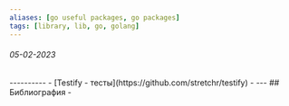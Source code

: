 ```yaml
---
aliases: [go useful packages, go packages]
tags: [library, lib, go, golang]
---
```

<h6>05-02-2023</h6>
----------
- [Testify - тесты](https://github.com/stretchr/testify)
- 
---
## Библиография
- 

